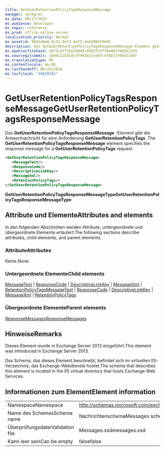 ```yaml
---
title: GetUserRetentionPolicyTagsResponseMessage
manager: sethgros
ms.date: 09/17/2015
ms.audience: Developer
ms.topic: reference
ms.prod: office-online-server
localization_priority: Normal
ms.assetid: 9991d6e0-8c31-4e73-8af3-da4298474b66
description: Das GetUserRetentionPolicyTagsResponseMessage-Element gibt die Antwortnachricht für eine Anforderung GetUserRetentionPolicyTags.
ms.openlocfilehash: db73cb7f1922d845c9565753ff8d4917b82b1259
ms.sourcegitcommit: 34041125dc8c5f993b21cebfc4f8b72f0fd2cb6f
ms.translationtype: MT
ms.contentlocale: de-DE
ms.lasthandoff: 06/25/2018
ms.locfileid: "19829701"
---
```

# <a name="getuserretentionpolicytagsresponsemessage"></a><span data-ttu-id="3379c-103">GetUserRetentionPolicyTagsResponseMessage</span><span class="sxs-lookup"><span data-stu-id="3379c-103">GetUserRetentionPolicyTagsResponseMessage</span></span>

<span data-ttu-id="3379c-104">Das **GetUserRetentionPolicyTagsResponseMessage** -Element gibt die Antwortnachricht für eine Anforderung **GetUserRetentionPolicyTags** .</span><span class="sxs-lookup"><span data-stu-id="3379c-104">The **GetUserRetentionPolicyTagsResponseMessage** element specifies the response message for a **GetUserRetentionPolicyTags** request.</span></span> 
  
```XML
<GetUserRetentionPolicyTagsResponseMessage>
   <MessageText/>
   <ResponseCode/>
   <DescriptiveLinkKey/>
   <MessageXml/>
   <RetentionPolicyTags/>
</GetUserRetentionPolicyTagsResponseMessage>
```

 <span data-ttu-id="3379c-105">**GetUserRetentionPolicyTagsResponseMessageType**</span><span class="sxs-lookup"><span data-stu-id="3379c-105">**GetUserRetentionPolicyTagsResponseMessageType**</span></span>
## <a name="attributes-and-elements"></a><span data-ttu-id="3379c-106">Attribute und Elemente</span><span class="sxs-lookup"><span data-stu-id="3379c-106">Attributes and elements</span></span>

<span data-ttu-id="3379c-107">In den folgenden Abschnitten werden Attribute, untergeordnete und übergeordnete Elemente erläutert.</span><span class="sxs-lookup"><span data-stu-id="3379c-107">The following sections describe attributes, child elements, and parent elements.</span></span>
  
### <a name="attributes"></a><span data-ttu-id="3379c-108">Attribute</span><span class="sxs-lookup"><span data-stu-id="3379c-108">Attributes</span></span>

<span data-ttu-id="3379c-109">Keine.</span><span class="sxs-lookup"><span data-stu-id="3379c-109">None.</span></span>
  
### <a name="child-elements"></a><span data-ttu-id="3379c-110">Untergeordnete Elemente</span><span class="sxs-lookup"><span data-stu-id="3379c-110">Child elements</span></span>

<span data-ttu-id="3379c-111">[MessageText](messagetext.md) | [ResponseCode](responsecode.md) | [DescriptiveLinkKey](descriptivelinkkey.md) | [MessageXml](messagexml.md) | [RetentionPolicyTags](retentionpolicytags.md)</span><span class="sxs-lookup"><span data-stu-id="3379c-111">[MessageText](messagetext.md) | [ResponseCode](responsecode.md) | [DescriptiveLinkKey](descriptivelinkkey.md) | [MessageXml](messagexml.md) | [RetentionPolicyTags](retentionpolicytags.md)</span></span>
  
### <a name="parent-elements"></a><span data-ttu-id="3379c-112">Übergeordnete Elemente</span><span class="sxs-lookup"><span data-stu-id="3379c-112">Parent elements</span></span>

[<span data-ttu-id="3379c-113">ResponseMessages</span><span class="sxs-lookup"><span data-stu-id="3379c-113">ResponseMessages</span></span>](responsemessages.md)
  
## <a name="remarks"></a><span data-ttu-id="3379c-114">Hinweise</span><span class="sxs-lookup"><span data-stu-id="3379c-114">Remarks</span></span>

<span data-ttu-id="3379c-115">Dieses Element wurde in Exchange Server 2013 eingeführt.</span><span class="sxs-lookup"><span data-stu-id="3379c-115">This element was introduced in Exchange Server 2013.</span></span>
  
<span data-ttu-id="3379c-116">Das Schema, das dieses Element beschreibt, befindet sich im virtuellen IIS-Verzeichnis, das Exchange-Webdienste hostet.</span><span class="sxs-lookup"><span data-stu-id="3379c-116">The schema that describes this element is located in the IIS virtual directory that hosts Exchange Web Services.</span></span>
  
## <a name="element-information"></a><span data-ttu-id="3379c-117">Informationen zum Element</span><span class="sxs-lookup"><span data-stu-id="3379c-117">Element information</span></span>

|||
|:-----|:-----|
|<span data-ttu-id="3379c-118">Namespace</span><span class="sxs-lookup"><span data-stu-id="3379c-118">Namespace</span></span>  <br/> |http://schemas.microsoft.com/exchange/services/2006/messages  <br/> |
|<span data-ttu-id="3379c-119">Name des Schemas</span><span class="sxs-lookup"><span data-stu-id="3379c-119">Schema name</span></span>  <br/> |<span data-ttu-id="3379c-120">Nachrichtenschema</span><span class="sxs-lookup"><span data-stu-id="3379c-120">Messages schema</span></span>  <br/> |
|<span data-ttu-id="3379c-121">Überprüfungsdatei</span><span class="sxs-lookup"><span data-stu-id="3379c-121">Validation file</span></span>  <br/> |<span data-ttu-id="3379c-122">Messages.xsd</span><span class="sxs-lookup"><span data-stu-id="3379c-122">messages.xsd</span></span>  <br/> |
|<span data-ttu-id="3379c-123">Kann leer sein</span><span class="sxs-lookup"><span data-stu-id="3379c-123">Can be empty</span></span>  <br/> |<span data-ttu-id="3379c-124">false</span><span class="sxs-lookup"><span data-stu-id="3379c-124">false</span></span>  <br/> |
   

